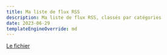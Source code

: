 ```yaml
---
title: Ma liste de flux RSS
description: Ma liste de flux RSS, classés par catégories
date: 2023-06-29
templateEngineOverride: md
---
```


[Le fichier](/notes/mes-flux-rss/my-feeds.xml)
